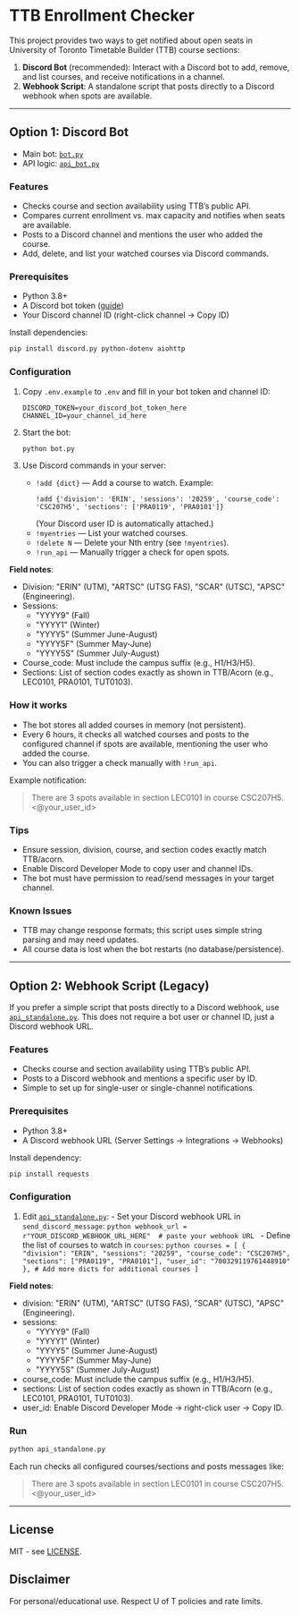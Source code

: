 

# TTB Enrollment Checker

This project provides two ways to get notified about open seats in University of Toronto Timetable Builder (TTB) course sections:

1. **Discord Bot** (recommended): Interact with a Discord bot to add, remove, and list courses, and receive notifications in a channel.
2. **Webhook Script**: A standalone script that posts directly to a Discord webhook when spots are available.

---

## Option 1: Discord Bot

- Main bot: [`bot.py`](bot.py)
- API logic: [`api_bot.py`](api_bot.py)

### Features
- Checks course and section availability using TTB’s public API.
- Compares current enrollment vs. max capacity and notifies when seats are available.
- Posts to a Discord channel and mentions the user who added the course.
- Add, delete, and list your watched courses via Discord commands.

### Prerequisites
- Python 3.8+
- A Discord bot token ([guide](https://discordpy.readthedocs.io/en/stable/discord.html))
- Your Discord channel ID (right-click channel → Copy ID)

Install dependencies:
```bash
pip install discord.py python-dotenv aiohttp
```

### Configuration

1. Copy `.env.example` to `.env` and fill in your bot token and channel ID:
    ```env
    DISCORD_TOKEN=your_discord_bot_token_here
    CHANNEL_ID=your_channel_id_here
    ```

2. Start the bot:
    ```bash
    python bot.py
    ```

3. Use Discord commands in your server:
    - `!add {dict}` — Add a course to watch. Example:
      ```
      !add {'division': 'ERIN', 'sessions': '20259', 'course_code': 'CSC207H5', 'sections': ['PRA0119', 'PRA0101']}
      ```
      (Your Discord user ID is automatically attached.)
    - `!myentries` — List your watched courses.
    - `!delete N` — Delete your Nth entry (see `!myentries`).
    - `!run_api` — Manually trigger a check for open spots.

**Field notes**:
- Division: "ERIN" (UTM), "ARTSC" (UTSG FAS), "SCAR" (UTSC), "APSC" (Engineering).
- Sessions:
    - "YYYY9" (Fall)
    - "YYYY1" (Winter)
    - "YYYY5" (Summer June-August)
    - "YYYY5F" (Summer May-June)
    - "YYYY5S" (Summer July-August)
- Course_code: Must include the campus suffix (e.g., H1/H3/H5).
- Sections: List of section codes exactly as shown in TTB/Acorn (e.g., LEC0101, PRA0101, TUT0103).

### How it works

- The bot stores all added courses in memory (not persistent).
- Every 6 hours, it checks all watched courses and posts to the configured channel if spots are available, mentioning the user who added the course.
- You can also trigger a check manually with `!run_api`.

Example notification:
> There are 3 spots available in section LEC0101 in course CSC207H5. <@your_user_id>

### Tips
- Ensure session, division, course, and section codes exactly match TTB/acorn.
- Enable Discord Developer Mode to copy user and channel IDs.
- The bot must have permission to read/send messages in your target channel.

### Known Issues
- TTB may change response formats; this script uses simple string parsing and may need updates.
- All course data is lost when the bot restarts (no database/persistence).


---

## Option 2: Webhook Script (Legacy)

If you prefer a simple script that posts directly to a Discord webhook, use [`api_standalone.py`](api_standalone.py). This does not require a bot user or channel ID, just a Discord webhook URL.

### Features
- Checks course and section availability using TTB’s public API.
- Posts to a Discord webhook and mentions a specific user by ID.
- Simple to set up for single-user or single-channel notifications.

### Prerequisites
- Python 3.8+
- A Discord webhook URL (Server Settings → Integrations → Webhooks)

Install dependency:
```bash
pip install requests
```

### Configuration
1. Edit [`api_standalone.py`](api_standalone.py):
        - Set your Discord webhook URL in `send_discord_message`:
            ```python
            webhook_url = r"YOUR_DISCORD_WEBHOOK_URL_HERE"  # paste your webhook URL
            ```
        - Define the list of courses to watch in `courses`:
            ```python
            courses = [
                    {
                            "division": "ERIN",
                            "sessions": "20259",
                            "course_code": "CSC207H5",
                            "sections": ["PRA0119", "PRA0101"],
                            "user_id": "700329119761448910"
                    },
                    # Add more dicts for additional courses
            ]
            ```

**Field notes**:
- division: "ERIN" (UTM), "ARTSC" (UTSG FAS), "SCAR" (UTSC), "APSC" (Engineering).
- sessions:
    - "YYYY9" (Fall)
    - "YYYY1" (Winter)
    - "YYYY5" (Summer June-August)
    - "YYYY5F" (Summer May-June)
    - "YYYY5S" (Summer July-August)
- course_code: Must include the campus suffix (e.g., H1/H3/H5).
- sections: List of section codes exactly as shown in TTB/Acorn (e.g., LEC0101, PRA0101, TUT0103).
- user_id: Enable Discord Developer Mode → right-click user → Copy ID.
### Run
```bash
python api_standalone.py
```

Each run checks all configured courses/sections and posts messages like:
> There are 3 spots available in section LEC0101 in course CSC207H5. <@your_user_id>

---

## License
MIT - see [LICENSE](LICENSE).

## Disclaimer
For personal/educational use. Respect U of T policies and rate limits.